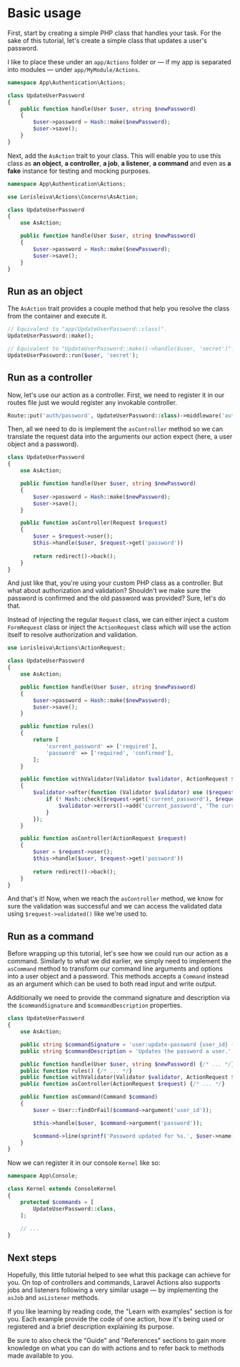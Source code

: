 # Basic usage

First, start by creating a simple PHP class that handles your task. For the sake of this tutorial, let's create a simple class that updates a user's password.

I like to place these under an `app/Actions` folder or — if my app is separated into modules — under `app/MyModule/Actions`.

```php
namespace App\Authentication\Actions;

class UpdateUserPassword
{
    public function handle(User $user, string $newPassword)
    {
        $user->password = Hash::make($newPassword);
        $user->save();
    }
}
```

Next, add the `AsAction` trait to your class. This will enable you to use this class as **an object**, **a controller**, **a job**, **a listener**, **a command** and even as **a fake** instance for testing and mocking purposes.

```php
namespace App\Authentication\Actions;

use Lorisleiva\Actions\Concerns\AsAction;

class UpdateUserPassword
{
    use AsAction;

    public function handle(User $user, string $newPassword)
    {
        $user->password = Hash::make($newPassword);
        $user->save();
    }
}
```

## Run as an object

The `AsAction` trait provides a couple method that help you resolve the class from the container and execute it.

```php
// Equivalent to "app(UpdateUserPassword::class)".
UpdateUserPassword::make();

// Equivalent to "UpdateUserPassword::make()->handle($user, 'secret')".
UpdateUserPassword::run($user, 'secret');
```

## Run as a controller

Now, let's use our action as a controller. First, we need to register it in our routes file just we would register any invokable controller.

```php
Route::put('auth/password', UpdateUserPassword::class)->middleware('auth');
```

Then, all we need to do is implement the `asController` method so we can translate the request data into the arguments our action expect (here, a user object and a password).

```php
class UpdateUserPassword
{
    use AsAction;

    public function handle(User $user, string $newPassword)
    {
        $user->password = Hash::make($newPassword);
        $user->save();
    }

    public function asController(Request $request)
    {
        $user = $request->user();
        $this->handle($user, $request->get('password'))
        
        return redirect()->back();
    }
}
```

And just like that, you're using your custom PHP class as a controller. But what about authorization and validation? Shouldn't we make sure the password is confirmed and the old password was provided? Sure, let's do that.

Instead of injecting the regular `Request` class, we can either inject a custom `FormRequest` class or inject the `ActionRequest` class which will use the action itself to resolve authorization and validation.

```php
use Lorisleiva\Actions\ActionRequest;

class UpdateUserPassword
{
    use AsAction;

    public function handle(User $user, string $newPassword)
    {
        $user->password = Hash::make($newPassword);
        $user->save();
    }

    public function rules()
    {
        return [
            'current_password' => ['required'],
            'password' => ['required', 'confirmed'],
        ];
    }

    public function withValidator(Validator $validator, ActionRequest $request)
    {
        $validator->after(function (Validator $validator) use ($request) {
            if (! Hash::check($request->get('current_password'), $request->user()->password)) {
                $validator->errors()->add('current_password', 'The current password does not match.');
            }
        });
    }

    public function asController(ActionRequest $request)
    {
        $user = $request->user();
        $this->handle($user, $request->get('password'))
        
        return redirect()->back();
    }
}
```

And that's it! Now, when we reach the `asController` method, we know for sure the validation was successful and we can access the validated data using `$request->validated()` like we're used to.

## Run as a command

Before wrapping up this tutorial, let's see how we could run our action as a command. Similarly to what we did earlier, we simply need to implement the `asCommand` method to transform our command line arguments and options into a user object and a password. This methods accepts a `Command` instead as an argument which can be used to both read input and write output.

Additionally we need to provide the command signature and description via the `$commandSignature` and `$commandDescription` properties.

```php
class UpdateUserPassword
{
    use AsAction;

    public string $commandSignature = 'user:update-password {user_id} {password}';
    public string $commandDescription = 'Updates the password a user.';

    public function handle(User $user, string $newPassword) {/* ... */}
    public function rules() {/* ... */}
    public function withValidator(Validator $validator, ActionRequest $request) {/* ... */}
    public function asController(ActionRequest $request) {/* ... */}

    public function asCommand(Command $command)
    {
        $user = User::findOrFail($command->argument('user_id'));

        $this->handle($user, $command->argument('password'));

        $command->line(sprintf('Password updated for %s.', $user->name));
    }
}
```

Now we can register it in our console `Kernel` like so:

```php
namespace App\Console;

class Kernel extends ConsoleKernel
{
    protected $commands = [
        UpdateUserPassword::class,
    ];
    
    // ...
}
```

## Next steps

Hopefully, this little tutorial helped to see what this package can achieve for you. On top of controllers and commands, Laravel Actions also supports jobs and listeners following a very similar usage — by implementing the `asJob` and `asListener` methods.

If you like learning by reading code, the "Learn with examples" section is for you. Each example provide the code of one action, how it's being used or registered and a brief description explaining its purpose.

Be sure to also check the "Guide" and "References" sections to gain more knowledge on what you can do with actions and to refer back to methods made available to you.
